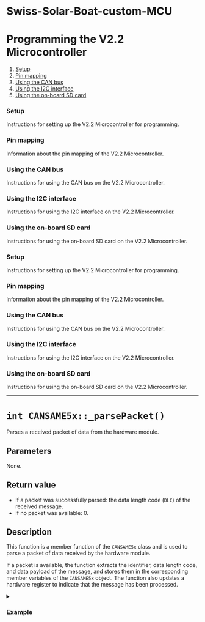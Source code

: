# Swiss-Solar-Boat-custom-MCU

# Programming the V2.2 Microcontroller


1. [Setup](#setup)
2. [Pin mapping](#pin-mapping)
3. [Using the CAN bus](#using-the-can-bus)
4. [Using the I2C interface](#using-the-i2c-interface)
5. [Using the on-board SD card](#using-the-on-board-sd-card)

### Setup

Instructions for setting up the V2.2 Microcontroller for programming.

### Pin mapping

Information about the pin mapping of the V2.2 Microcontroller.

### Using the CAN bus

Instructions for using the CAN bus on the V2.2 Microcontroller.

### Using the I2C interface

Instructions for using the I2C interface on the V2.2 Microcontroller.

### Using the on-board SD card

Instructions for using the on-board SD card on the V2.2 Microcontroller.

### Setup

Instructions for setting up the V2.2 Microcontroller for programming.

### Pin mapping

Information about the pin mapping of the V2.2 Microcontroller.

### Using the CAN bus

Instructions for using the CAN bus on the V2.2 Microcontroller.

### Using the I2C interface

Instructions for using the I2C interface on the V2.2 Microcontroller.

### Using the on-board SD card

Instructions for using the on-board SD card on the V2.2 Microcontroller.



---

# `int CANSAME5x::_parsePacket()`

Parses a received packet of data from the hardware module.

## Parameters

None.

## Return value

- If a packet was successfully parsed: the data length code (`DLC`) of the received message.
- If no packet was available: 0.

## Description

This function is a member function of the `CANSAME5x` class and is used to parse a packet of data received by the hardware module. 

If a packet is available, the function extracts the identifier, data length code, and data payload of the message, and stores them in the corresponding member variables of the `CANSAME5x` object. The function also updates a hardware register to indicate that the message has been processed.

<details>
<summary><h3>Example</h3></summary>

```cpp
CANSAME5x can;
int dlc = can._parsePacket();
if (dlc > 0) {
  // Packet was successfully parsed
} else {
  // No packet was available
}
```
</details>
